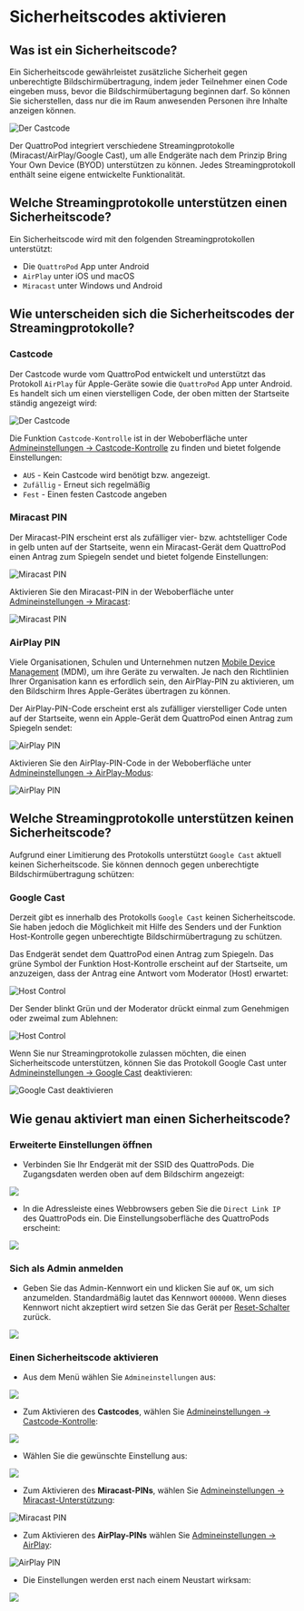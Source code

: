 # Sicherheitscodes aktivieren

## Was ist ein Sicherheitscode?

Ein Sicherheitscode gewährleistet zusätzliche Sicherheit gegen unberechtigte Bildschirmübertragung, indem jeder Teilnehmer einen Code eingeben muss, bevor die Bildschirmübertagung beginnen darf. So können Sie sicherstellen, dass nur die im Raum anwesenden Personen ihre Inhalte anzeigen können. 

![Der Castcode](/assets/img/enter.castcode.png)

Der QuattroPod integriert verschiedene Streamingprotokolle (Miracast/AirPlay/Google Cast), um alle Endgeräte nach dem Prinzip Bring Your Own Device (BYOD) unterstützen zu können. Jedes Streamingprotokoll enthält seine eigene entwickelte Funktionalität.

## Welche Streamingprotokolle unterstützen einen Sicherheitscode?

Ein Sicherheitscode wird mit den folgenden Streamingprotokollen unterstützt:

* Die `QuattroPod` App unter Android
* `AirPlay` unter iOS und macOS
* `Miracast` unter Windows und Android

## Wie unterscheiden sich die Sicherheitscodes der Streamingprotokolle?

### Castcode

Der Castcode wurde vom QuattroPod entwickelt und unterstützt das Protokoll `AirPlay` für Apple-Geräte sowie die `QuattroPod` App unter Android. Es handelt sich um einen vierstelligen Code, der oben mitten der Startseite ständig angezeigt wird:

![Der Castcode](/assets/img/QuattroPod_Castcode.png)

Die Funktion `Castcode-Kontrolle` ist in der Weboberfläche unter [Admineinstellungen -> Castcode-Kontrolle](adv.settings.md#castcode) zu finden und bietet folgende Einstellungen:

* `AUS` - Kein Castcode wird benötigt bzw. angezeigt.
* `Zufällig` - Erneut sich regelmäßig
* `Fest` - Einen festen Castcode angeben

### Miracast PIN 

Der Miracast-PIN erscheint erst als zufälliger vier-  bzw. achtstelliger Code in gelb unten auf der Startseite, wenn ein Miracast-Gerät dem QuattroPod einen Antrag zum Spiegeln sendet und bietet folgende Einstellungen:

![Miracast PIN ](/assets/img/Miracast.pin.png)
 
Aktivieren Sie den Miracast-PIN in der Weboberfläche unter [Admineinstellungen -> Miracast](adv.settings.md#Miracast):

![Miracast PIN ](/assets/img/Miracast.png)

### AirPlay PIN

Viele Organisationen, Schulen und Unternehmen nutzen [Mobile Device Management](https://support.apple.com/de-de/guide/deployment-education/edu1c1be3511/web) (MDM), um ihre Geräte zu verwalten. Je nach den Richtlinien Ihrer Organisation kann es erfordlich sein, den AirPlay-PIN zu aktivieren, um den Bildschirm Ihres Apple-Gerätes übertragen zu können.

Der AirPlay-PIN-Code erscheint erst als zufälliger vierstelliger Code unten auf der Startseite, wenn ein Apple-Gerät dem QuattroPod einen Antrag zum Spiegeln sendet:

![AirPlay PIN](/assets/img/airplay.pin.png)
 
Aktivieren Sie den AirPlay-PIN-Code in der Weboberfläche unter [Admineinstellungen -> AirPlay-Modus](adv.settings.md#AirPlay):

![AirPlay PIN](/assets/img/AirPlay.png)

## Welche Streamingprotokolle unterstützen keinen Sicherheitscode?

Aufgrund einer Limitierung des Protokolls unterstützt `Google Cast` aktuell keinen Sicherheitscode. Sie können dennoch gegen unberechtigte Bildschirmübertragung schützen:

### Google Cast

Derzeit gibt es innerhalb des Protokolls `Google Cast` keinen Sicherheitscode. Sie haben jedoch die Möglichkeit mit Hilfe des Senders und der Funktion Host-Kontrolle gegen unberechtigte Bildschirmübertragung zu schützen.

Das Endgerät sendet dem QuattroPod einen Antrag zum Spiegeln. Das grüne Symbol der Funktion Host-Kontrolle erscheint auf der Startseite, um anzuzeigen, dass der Antrag eine Antwort vom Moderator (Host) erwartet:

![Host Control](/assets/img/host.control2.png)

Der Sender blinkt Grün und der Moderator drückt einmal zum Genehmigen oder zweimal zum Ablehnen:

![Host Control](/assets/img/screen.mirror.approve.png)
 
Wenn Sie nur Streamingprotokolle zulassen möchten, die einen Sicherheitscode unterstützen, können Sie das Protokoll Google Cast unter [Admineinstellungen -> Google Cast](adv.settings.md#googlecast) deaktivieren:

![Google Cast deaktivieren](/assets/img/googlecast.deactivate.png)

## Wie genau aktiviert man einen Sicherheitscode?

### Erweiterte Einstellungen öffnen

* Verbinden Sie Ihr Endgerät mit der SSID des QuattroPods. Die Zugangsdaten werden oben auf dem Bildschirm angezeigt:

![](/assets/img/quattropod.ssid.connect.png)

* In die Adressleiste eines Webbrowsers geben Sie die `Direct Link IP` des QuattroPods ein. Die Einstellungsoberfläche des QuattroPods erscheint:

![](/assets/img/quattropod_directIP.connect.png)

### Sich als Admin anmelden

* Geben Sie das Admin-Kennwort ein und klicken Sie auf `OK`, um sich anzumelden. Standardmäßig lautet das Kennwort `000000`. Wenn dieses Kennwort nicht akzeptiert wird setzen Sie das Gerät per [Reset-Schalter](reset.md#hardreset) zurück.

![](/assets/img/QuattroPod-Login.png)

### Einen Sicherheitscode aktivieren

* Aus dem Menü wählen Sie `Admineinstellungen` aus:

![](/assets/img/quattropod.select.admin.png)

* Zum Aktivieren des **Castcodes**, wählen Sie [Admineinstellungen -> Castcode-Kontrolle](adv.settings.md#castcode):

![](/assets/img/QP.castcode.png)

* Wählen Sie die gewünschte Einstellung aus:

![](/assets/img/qp.select.castcode.png)

* Zum Aktivieren des **Miracast-PINs**, wählen Sie [Admineinstellungen -> Miracast-Unterstützung](adv.settings.md#Miracast):

![Miracast PIN ](/assets/img/Miracast.select.pin.png)

* Zum Aktivieren des **AirPlay-PINs** wählen Sie [Admineinstellungen -> AirPlay](adv.settings.md#AirPlay):

![AirPlay PIN](/assets/img/airplay.select.pin.png)

* Die Einstellungen werden erst nach einem Neustart wirksam:

![](/assets/img/restart.png)

